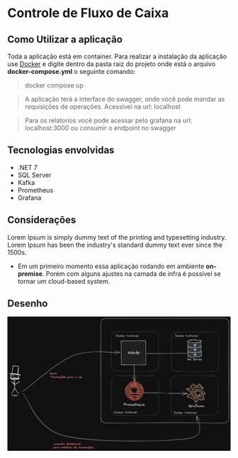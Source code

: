 # Controle de Fluxo de Caixa

## Como Utilizar a aplicação

Toda a aplicação está em container. Para realizar a instalação da aplicação use [Docker](https://www.docker.com/) e digite dentro da pasta raiz do projeto onde está o arquivo **docker-compose.yml** o seguinte comando:

> docker compose up

> A aplicação terá a interface do swagger, onde você pode mandar as requisições de operações. Acessível na url: localhost

> Para os relatorios você pode acessar pelo grafana na url: localhost:3000 ou consumir o endpoint no swagger

## Tecnologias envolvidas

- .NET 7
- SQL Server
- Kafka
- Prometheus
- Grafana

## Considerações

Lorem Ipsum is simply dummy text of the printing and typesetting industry. Lorem Ipsum has been the industry's standard dummy text ever since the 1500s.

- Em um primeiro momento essa aplicação rodando em ambiente **on-premise**. Porém com alguns ajustes na camada de infra é possível se tornar um cloud-based system.

## Desenho

![BigPicture](./docs/imgs/big-picture.png)
